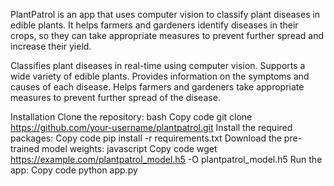 PlantPatrol is an app that uses computer vision to classify plant diseases in edible plants. It helps farmers and gardeners identify diseases in their crops, so they can take appropriate measures to prevent further spread and increase their yield.

Classifies plant diseases in real-time using computer vision.
Supports a wide variety of edible plants.
Provides information on the symptoms and causes of each disease.
Helps farmers and gardeners take appropriate measures to prevent further spread of the disease.

Installation
Clone the repository:
bash
Copy code
git clone https://github.com/your-username/plantpatrol.git
Install the required packages:
Copy code
pip install -r requirements.txt
Download the pre-trained model weights:
javascript
Copy code
wget https://example.com/plantpatrol_model.h5 -O plantpatrol_model.h5
Run the app:
Copy code
python app.py
